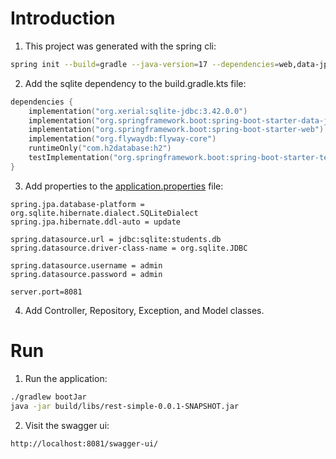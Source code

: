 # Introduction
1. This project was generated with the spring cli:
```bash
spring init --build=gradle --java-version=17 --dependencies=web,data-jpa,h2,flyway rest-simple --type=gradle-project-kotlin
```

2. Add the sqlite dependency to the build.gradle.kts file:
```kotlin
dependencies {
    implementation("org.xerial:sqlite-jdbc:3.42.0.0")
    implementation("org.springframework.boot:spring-boot-starter-data-jpa")
    implementation("org.springframework.boot:spring-boot-starter-web")
    implementation("org.flywaydb:flyway-core")
    runtimeOnly("com.h2database:h2")
    testImplementation("org.springframework.boot:spring-boot-starter-test")
}
```

3. Add properties to the [application.properties](./src/main/resources/application.properties) file:
```properties
spring.jpa.database-platform = org.sqlite.hibernate.dialect.SQLiteDialect
spring.jpa.hibernate.ddl-auto = update

spring.datasource.url = jdbc:sqlite:students.db
spring.datasource.driver-class-name = org.sqlite.JDBC

spring.datasource.username = admin
spring.datasource.password = admin

server.port=8081
```

4. Add Controller, Repository, Exception, and Model classes.

# Run
1. Run the application:
```bash
./gradlew bootJar
java -jar build/libs/rest-simple-0.0.1-SNAPSHOT.jar
```

2. Visit the swagger ui:
```bash
http://localhost:8081/swagger-ui/
```